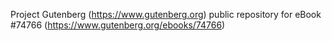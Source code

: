 Project Gutenberg (https://www.gutenberg.org) public repository for
eBook #74766 (https://www.gutenberg.org/ebooks/74766)
